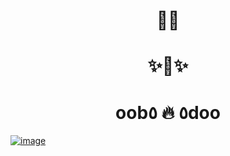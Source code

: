 <h1 align="center">🏳️‍🌈</h1>
<h1 align="center">✨🪬✨</h1>
<h1 align="center">oob٥ 🔥 ٥doo</h1>

[![image](https://github.com/itpp-labs/VooDoo/assets/186131/3af79323-8d95-4313-9199-9cfa4b9f0f36)](https://pull.git.ci/process/itpp-labs/VooDoo)

